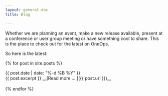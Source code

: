 ```yaml
---
layout: general-doc
title: Blog

---
```


Whether we are planning an event, make a new release available, present at a conference or user group meeting 
or have something cool to share. This is the place to check out for the latest on OneOps. 

So here is the latest: 

{% for post in site.posts %}
<div>{{ post.date | date: "%-d %B %Y" }}</div>
{{ post.excerpt }}
__[Read more ... ]({{ post.url }})__
<br><br>
{% endfor %}
